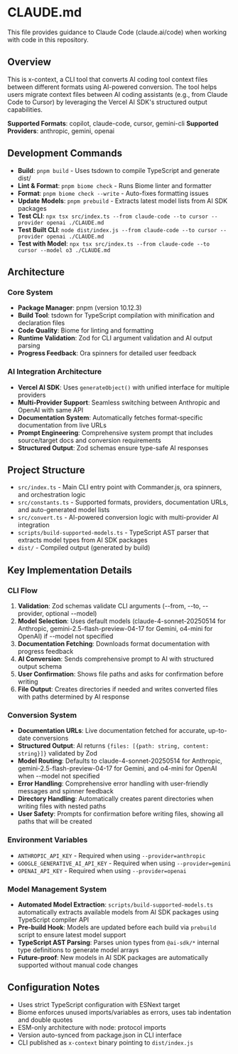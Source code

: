 # CLAUDE.md

This file provides guidance to Claude Code (claude.ai/code) when working with code in this repository.

## Overview

This is x-context, a CLI tool that converts AI coding tool context files between different formats using AI-powered conversion. The tool helps users migrate context files between AI coding assistants (e.g., from Claude Code to Cursor) by leveraging the Vercel AI SDK's structured output capabilities.

**Supported Formats**: copilot, claude-code, cursor, gemini-cli
**Supported Providers**: anthropic, gemini, openai

## Development Commands

- **Build**: `pnpm build` - Uses tsdown to compile TypeScript and generate dist/
- **Lint & Format**: `pnpm biome check` - Runs Biome linter and formatter  
- **Format**: `pnpm biome check --write` - Auto-fixes formatting issues
- **Update Models**: `pnpm prebuild` - Extracts latest model lists from AI SDK packages
- **Test CLI**: `npx tsx src/index.ts --from claude-code --to cursor --provider openai ./CLAUDE.md`
- **Test Built CLI**: `node dist/index.js --from claude-code --to cursor --provider openai ./CLAUDE.md`
- **Test with Model**: `npx tsx src/index.ts --from claude-code --to cursor --model o3 ./CLAUDE.md`

## Architecture

### Core System
- **Package Manager**: pnpm (version 10.12.3)
- **Build Tool**: tsdown for TypeScript compilation with minification and declaration files
- **Code Quality**: Biome for linting and formatting
- **Runtime Validation**: Zod for CLI argument validation and AI output parsing
- **Progress Feedback**: Ora spinners for detailed user feedback

### AI Integration Architecture
- **Vercel AI SDK**: Uses `generateObject()` with unified interface for multiple providers
- **Multi-Provider Support**: Seamless switching between Anthropic and OpenAI with same API
- **Documentation System**: Automatically fetches format-specific documentation from live URLs
- **Prompt Engineering**: Comprehensive system prompt that includes source/target docs and conversion requirements
- **Structured Output**: Zod schemas ensure type-safe AI responses

## Project Structure

- `src/index.ts` - Main CLI entry point with Commander.js, ora spinners, and orchestration logic
- `src/constants.ts` - Supported formats, providers, documentation URLs, and auto-generated model lists
- `src/convert.ts` - AI-powered conversion logic with multi-provider AI integration
- `scripts/build-supported-models.ts` - TypeScript AST parser that extracts model types from AI SDK packages
- `dist/` - Compiled output (generated by build)

## Key Implementation Details

### CLI Flow
1. **Validation**: Zod schemas validate CLI arguments (--from, --to, --provider, optional --model)
2. **Model Selection**: Uses default models (claude-4-sonnet-20250514 for Anthropic, gemini-2.5-flash-preview-04-17 for Gemini, o4-mini for OpenAI) if --model not specified
3. **Documentation Fetching**: Downloads format documentation with progress feedback
4. **AI Conversion**: Sends comprehensive prompt to AI with structured output schema
5. **User Confirmation**: Shows file paths and asks for confirmation before writing
6. **File Output**: Creates directories if needed and writes converted files with paths determined by AI response

### Conversion System
- **Documentation URLs**: Live documentation fetched for accurate, up-to-date conversions
- **Structured Output**: AI returns `{files: [{path: string, content: string}]}` validated by Zod
- **Model Routing**: Defaults to claude-4-sonnet-20250514 for Anthropic, gemini-2.5-flash-preview-04-17 for Gemini, and o4-mini for OpenAI when --model not specified
- **Error Handling**: Comprehensive error handling with user-friendly messages and spinner feedback
- **Directory Handling**: Automatically creates parent directories when writing files with nested paths
- **User Safety**: Prompts for confirmation before writing files, showing all paths that will be created

### Environment Variables
- `ANTHROPIC_API_KEY` - Required when using `--provider=anthropic`
- `GOOGLE_GENERATIVE_AI_API_KEY` - Required when using `--provider=gemini`
- `OPENAI_API_KEY` - Required when using `--provider=openai`

### Model Management System
- **Automated Model Extraction**: `scripts/build-supported-models.ts` automatically extracts available models from AI SDK packages using TypeScript compiler API
- **Pre-build Hook**: Models are updated before each build via `prebuild` script to ensure latest model support
- **TypeScript AST Parsing**: Parses union types from `@ai-sdk/*` internal type definitions to generate model arrays
- **Future-proof**: New models in AI SDK packages are automatically supported without manual code changes

## Configuration Notes

- Uses strict TypeScript configuration with ESNext target
- Biome enforces unused imports/variables as errors, uses tab indentation and double quotes
- ESM-only architecture with node: protocol imports  
- Version auto-synced from package.json in CLI interface
- CLI published as `x-context` binary pointing to `dist/index.js`
